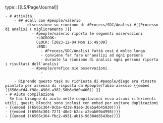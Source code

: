 type:: [[LS/Page/Journal]]

	- # Attivitá
		- ## #Call con #people/valerio
			- discussione su riunione di #Process/SDC/Analisi #[[Processo di analisi ( miglioramento )]]
				- #people/valerio riporta le seguenti osservazioni
				  :LOGBOOK:
				  CLOCK: [2023-12-04 Mon 15:49:09]
				  :END:
					- #Process/SDC/Analisi fattá cosí é molto lunga
					- conviene far fare un'analisi ad ogni persona
					- durante la riunione di analisi ogni persona riporta i risultati dell'analisi
				- #people/orefice mie osservazioni
					-
					-
		- Riprendo questo task su richiesta di #people/diego era rimasto piantato per assenza di risposta da #people/fabio-alessio {{embed ((656dafd4-f98e-490d-a382-50b6e9d0a406)) }}
	- # Aiuto compilazione
	  Se hai bisogno di aiuto nelle compilazioni ecco alcuni riferimenti utili, questi blocchi sono inclusi con embed per evitare duplicazioni
	- {{embed ((6565c304-9cba-4238-91e6-36a5a4b45930))}}
	- {{embed ((6565c304-72f1-40e2-b2ac-a2eab69b4998))}}
	- {{embed ((6565c304-fbc2-4931-ab16-96384d8543be))}}
